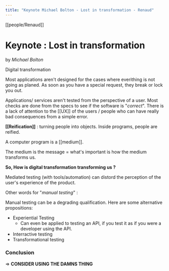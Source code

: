 ```yaml
---
title: "Keynote Michael Bolton - Lost in transformation - Renaud"
---
```

[[people/Renaud]]
# Keynote : Lost in transformation
by _Michael Bolton_

Digital transformation

Most applications aren't designed for the cases where everithing is not going as planed. As soon as you have a special request, they break or lock you out.

Applications/ services aren't tested from the perspective of a user.
Most checks are done from the specs to see if the software is "_correct_". 
There is a lack of attention to the [[UX]] of the users / people who can have really bad consequences from a simple error.

**[[Reification]]** : turning people into objects.
Inside programs, people are reified.

A computer program is a [[medium]].

The medium is the message = what's important is how the medium transforms us.

 **So, How is digital transformation  transforming us ?**

Mediated testing (with tools/automation) can distord the perception of the user's experience of the product.

Other words for "_manual testing_" :

Manual testing can be a degrading qualification. Here are some alternative propositions:
- Experiential Testing
	- Can even be applied to testing an API, if you test it as if you were a developer using the API.
- Interractive testing
- Transformational testing

### Conclusion

=> **CONSIDER USING THE DAMNS THING**

